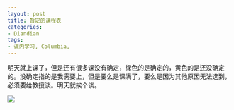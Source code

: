```yaml
---
layout: post
title: 暂定的课程表
categories:
- Diandian
tags:
- 课内学习, Columbia, 
---
```

<p>明天就上课了，但是还有很多课没有确定，绿色的是确定的，黄色的是还没确定的。没确定指的是我需要上，但是要么是课满了，要么是因为其他原因无法选到，必须要给教授谈。明天就挨个谈。</p>
<p><img src="http://m3.img.srcdd.com/farm5/d/2013/0903/10/8EB9D2A0D03BAF75EFF53EA0A2CF63E2_B500_900_500_293.PNG" /><br /></p>